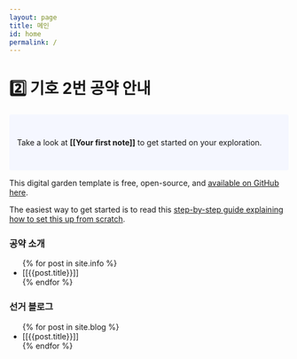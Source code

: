 ```yaml
---
layout: page
title: 메인
id: home
permalink: /
---
```


# 2️⃣ 기호 2번 공약 안내

<p style="padding: 3em 1em; background: #f5f7ff; border-radius: 4px;">
  Take a look at <span style="font-weight: bold">[[Your first note]]</span> to get started on your exploration.
</p>

This digital garden template is free, open-source, and [available on GitHub here](https://github.com/maximevaillancourt/digital-garden-jekyll-template).

The easiest way to get started is to read this [step-by-step guide explaining how to set this up from scratch](https://maximevaillancourt.com/blog/setting-up-your-own-digital-garden-with-jekyll).

<h3>공약 소개</h3>

<ul>
  {% for post in site.info %}
    <li>
      [[{{post.title}}]]
    </li>
  {% endfor %}
</ul>

<h3>선거 블로그</h3>

<ul>
  {% for post in site.blog %}
    <li>
      [[{{post.title}}]]
    </li>
  {% endfor %}
</ul>


<style>
  .wrapper {
    max-width: 46em;
  }
</style>
